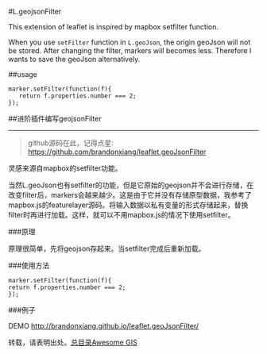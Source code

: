 #L.geojsonFilter

This extension of leaflet is inspired by mapbox setfilter function.

When you use `setFilter` function in `L.geoJson`, the origin geoJson will not be stored. After changing the filter, markers will becomes less. Therefore I wants to save the geoJson alternatively.  

##usage

 ```
 marker.setFilter(function(f){
    return f.properties.number === 2;
});
 ```

##进阶插件编写geojsonFilter

----------------------------------

> github源码在此，记得点星:
https://github.com/brandonxiang/leaflet.geoJsonFilter

灵感来源自mapbox的setfilter功能。

当然L.geoJson也有setfilter的功能，但是它原始的geojson并不会进行存储，在改变filter后，markers会越来越少。这是由于它并没有存储原型数据，我参考了mapbox.js的featurelayer源码。将输入数据以私有变量的形式存储起来，替换filter时再进行加载。这样，就可以不用mapbox.js的情况下使用setfilter。

###原理

原理很简单，先将geojson存起来。当setfilter完成后重新加载。

###使用方法
```
marker.setFilter(function(f){ 
return f.properties.number === 2;
});
```

###例子

DEMO http://brandonxiang.github.io/leaflet.geoJsonFilter/

转载，请表明出处。[总目录Awesome GIS](http://www.jianshu.com/p/3b3efa92dd6d)
